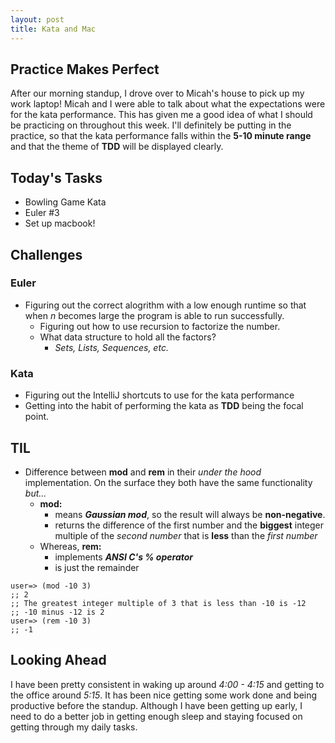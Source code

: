 ```yaml
---
layout: post
title: Kata and Mac 
---
```


## Practice Makes Perfect

After our morning standup, I drove over to Micah's house to pick up my work laptop! Micah and I were able to talk about what the expectations were for the kata performance. This has given me a good idea of what I should be practicing on throughout this week. I'll definitely be putting in the practice, so that the kata performance falls within the **5-10 minute range** and that the theme of **TDD** will be displayed clearly. 

## Today's Tasks 
* Bowling Game Kata 
* Euler #3
* Set up macbook! 

## Challenges 

### Euler 
- Figuring out the correct alogrithm with a low enough runtime so that when _n_ becomes large the program is able to run successfully. 
  - Figuring out how to use recursion to factorize the number. 
  - What data structure to hold all the factors? 
    - _Sets, Lists, Sequences, etc._

### Kata
- Figuring out the IntelliJ shortcuts to use for the kata performance 
- Getting into the habit of performing the kata as **TDD** being the focal point. 

## TIL 
- Difference between **mod** and **rem** in their _under the hood_ implementation. On the surface they both have the same functionality _but..._
  - **mod:** 
    - means **_Gaussian mod_**, so the result will always be **non-negative**. 
    - returns the difference of the first number and the **biggest** integer multiple of the _second number_ that is **less** than the _first number_
  - Whereas, **rem:** 
    - implements **_ANSI C's % operator_**
    - is just the remainder 
 ```
user=> (mod -10 3)
;; 2
;; The greatest integer multiple of 3 that is less than -10 is -12
;; -10 minus -12 is 2
user=> (rem -10 3)
;; -1
```

## Looking Ahead

I have been pretty consistent in waking up around _4:00 - 4:15_ and getting to the office around _5:15_. It has been nice getting some work done and being productive before the standup. Although I have been getting up early, I need to do a better job in getting enough sleep and staying focused on getting through my daily tasks. 
